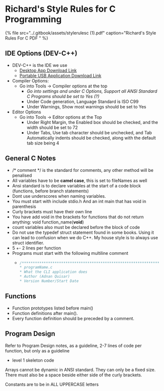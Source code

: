 # Richard's Style Rules for C Programming

{% file src="../.gitbook/assets/stylerulesc \(1\).pdf" caption="Richard\'s Style Rules For C PDF " %}

## IDE Options \(DEV-C++\)

* DEV-C++ is the IDE we use
  * [Desktop App Download Link](https://sourceforge.net/projects/orwelldevcpp/files/Setup%20Releases/)
  * [Portable USB Application Download Link](https://sourceforge.net/projects/orwelldevcpp/files/Portable%20Releases/)
* Compiler Options:
  * Go into Tools -&gt; Compiler options at the top
    * _Go into settings and under C Options, Support all ANSI Standard C Programs should be set to Yes \(?\)_
    * Under Code generation, Language Standard is ISO C99
    * Under Warnings, Show most warnings should be set to Yes
* Editor Options
  * Go into Tools -&gt; Editor options at the Top
    * Under Right Margin, the Enabled box should be checked, and the width should be set to 72
    * Under Tabs, Use tab character should be unchecked, and Tab Automatically indents should be checked, along with the default tab size being 4

## General C Notes

* /\* comment \*/ is the standard for comments, any other method will be penalised
* All variables have to be **camel case**, this is set to fileNames as well
* Ansi standard is to declare variables at the start of a code block \(functions, before branch statements\)
* Dont use underscores when naming variables. 
* You must start with include stdio.h And an int main that has void in parenthesis 
* Curly brackets must have their own line
* You have add void in the brackets for functions that do not return anything: void function\_name\(**void**\)
* count variables also must be declared before the block of code
* Do not use the typedef struct statement found in some books. Using it can lead to confusion when we do C++. My house style is to always use struct identifier.
* 5 +- 2 lines per function
* Programs must start with the following multiline comment
  * ```c
    /***********************************************************************
    * programName.c
    * What the CLI application does
    * Author (Adnan Quisar)
    * Version Number/Start Date

    ```

## Functions

* Function prototypes listed before main\(\)
* Function definitions after main\(\). 
* Every function definition should be preceded by a comment.

## Program Design

Refer to Program Design notes, as a guideline, 2-7 lines of code per function, but only as a guideline

* level 1 skeleton code

Arrays cannot be dynamic in ANSI standard. They can only be a fixed size. There must also be a space beside either side of the curly brackets.

Constants are to be in ALL UPPERCASE letters

